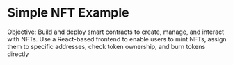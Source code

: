 # Simple NFT Example

Objective: Build and deploy smart contracts to create, manage, and interact with NFTs. Use a React-based frontend to enable users to mint NFTs, assign them to specific addresses, check token ownership, and burn tokens directly
